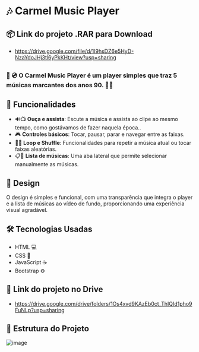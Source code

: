 # 🎶 Carmel Music Player

## 📦 Link do projeto .RAR para Download

- https://drive.google.com/file/d/1I9hsDZ6e5HyD-NzaYdoJHj3tl6yPkKHt/view?usp=sharing

##

### 🕺 💿 O **Carmel Music Player** é um player simples que traz 5 músicas marcantes dos anos 90. 🎤✨

## 🎵 Funcionalidades

- 🔊📺 **Ouça e assista**: Escute a música e assista ao clipe ao mesmo tempo, como gostávamos de fazer naquela época..
- 🎮 **Controles básicos**: Tocar, pausar, parar e navegar entre as faixas.
- 🔁🔀 **Loop e Shuffle**: Funcionalidades para repetir a música atual ou tocar faixas aleatórias.
- 📋🎤 **Lista de músicas**: Uma aba lateral que permite selecionar manualmente as músicas.

## 🎨 Design

O design é simples e funcional, com uma transparência que integra o player e a lista de músicas ao vídeo de fundo, proporcionando uma experiência visual agradável.

## 🛠️ Tecnologias Usadas

- HTML 💻
- CSS 🎨
- JavaScript ☕
- Bootstrap ⚙️

## 🔗 Link do projeto no Drive

- https://drive.google.com/drive/folders/1Os4xvd9KAzEb0ct_ThIQId1pho9FuNLp?usp=sharing

## 📂 Estrutura do Projeto

![image](https://github.com/user-attachments/assets/044ceb69-0754-41ca-adfc-294c52ec6140)
   
